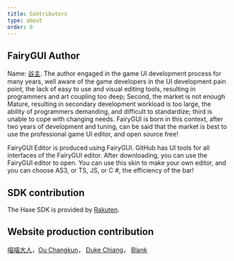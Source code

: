 ```yaml
---
title: Contributors
type: about
order: 0
---
```


## FairyGUI Author

Name: [谷主](). The author engaged in the game UI development process for many years, well aware of the game developers in the UI development pain point, the lack of easy to use and visual editing tools, resulting in programmers and art coupling too deep; Second, the market is not enough Mature, resulting in secondary development workload is too large, the ability of programmers demanding, and difficult to standardize; third is unable to cope with changing needs. FairyGUI is born in this context, after two years of development and tuning, can be said that the market is best to use the professional game UI editor, and open source free!

FairyGUI Editor is produced using FairyGUI. GitHub has UI tools for all interfaces of the FairyGUI editor. After downloading, you can use the FairyGUI editor to open. You can use this skin to make your own editor, and you can choose AS3, or TS, JS, or C #, the efficiency of the bar!

## SDK contribution

The Haxe SDK is provided by [Rakuten](https://github.com/rakuten).

## Website production contribution

[喵喵大人](http://catlib.io)，[Ou Changkun](https://changkun.us/about/)， [Duke Chiang](http://dukechiang.com)， [Blank](http://alianhome.com/)




